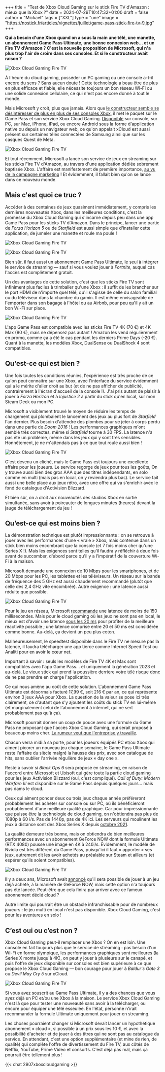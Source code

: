 +++
title = "Test de Xbox Cloud Gaming sur le stick Fire TV d'Amazon : mieux que la Xbox ?"
date = 2024-07-29T10:47:32+01:00
draft = false
author = "Mickael"
tags = ["XXL"]
type = "une"
image = "https://nostick.fr/articles/vignettes/juillet/game-pass-stick-fire-tv-9.jpg"
+++

**Qui a besoin d'une Xbox quand on a sous la main une télé, une manette, un abonnement Game Pass Ultimate, une bonne connexion web… et un Fire TV d'Amazon ? C'est la nouvelle proposition de Microsoft, qui n'a plus trop l'air de croire dans ses consoles. Et si le constructeur avait raison ?** 

![Xbox Cloud Gaming Fire TV](game-pass-stick-fire-tv-9.jpg "Mais où est la Xbox ?")

À l'heure du cloud gaming, posséder un PC gaming ou une console a-t-il encore du sens ? Sans aucun doute ! Cette technologie a beau être de plus en plus efficace et fiable, elle nécessite toujours un bon réseau Wi-Fi ou une solide connexion cellulaire, ce qui n'est pas encore donné à tout le monde.

Mais Microsoft y croit, plus que jamais. Alors que [le constructeur semble se désintéresser de plus en plus de ses consoles Xbox](https://nostick.fr/articles/2024/juillet/2207-xbox-europe-aumone-pub/), il met le paquet sur le Game Pass et son service Xbox Cloud Gaming. [Disponible](https://support.xbox.com/fr-FR/help/games-apps/cloud-gaming/verified-devices-for-xbox-cloud-gaming) sur console, sur PC, sur Mac, iPhone, iPad, ou encore Android sous la forme d'application native ou depuis un navigateur web, ce qu'on appelait xCloud est aussi présent sur certaines télés connectées de Samsung ainsi que sur les casques Quest de Meta.

![Xbox Cloud Gaming Fire TV](game-pass-stick-fire-tv-6.jpg "L'icône Xbox en bonne place.")

Et tout récemment, Microsoft a lancé son service de jeux en streaming sur les sticks Fire TV d'Amazon, au travers d'une application dédiée sobrement baptisée Xbox. L'affaire est manifestement de première importance, [au vu de la campagne marketing](https://nostick.fr/articles/2024/juillet/1707-xbox-probleme/) ! Et évidemment, il fallait bien qu'on se lance dans ce nouveau monde.

## Mais c'est quoi ce truc ?

Accéder à des centaines de jeux quasiment immédiatement, y compris les dernières nouveautés Xbox, dans les meilleures conditions, c'est la promesse du Xbox Cloud Gaming qui s'incarne depuis peu dans une app Game Pass pour les sticks TV d'Amazon. Dans le principe, lancer une partie de *Forza Horizon 5* ou de *Starfield* est aussi simple que d'installer cette application, de jumeler une manette et roule ma poule !

![Xbox Cloud Gaming Fire TV](game-pass-stick-fire-tv-1.jpg "L'app Xbox sur le Fire TV.")

![Xbox Cloud Gaming Fire TV](game-pass-stick-fire-tv-2.jpg "")

Bien sûr, il faut aussi un abonnement Game Pass Ultimate, le seul à intégrer le service de streaming — sauf si vous voulez jouer à *Fortnite*, auquel cas l'accès est complètement gratuit. 

Un des avantages de cette solution, c'est que les sticks Fire TV  sont infiniment plus faciles à trimballer qu'une Xbox : il suffit de les brancher sur le port HDMI de n'importe quel télé, qu'il s'agisse de celle du salon familial ou du téléviseur dans la chambre du gamin. Il est même envisageable de l'emporter dans son bagage à l'hôtel ou au Airbnb, pour peu qu'il y ait un bon Wi-Fi sur place.

![Xbox Cloud Gaming Fire TV](game-pass-stick-fire-tv-7.jpg "Arrrr on se jette à l'eau les marins d'eau douce !")


L'app Game Pass est compatible avec les sticks Fire TV 4K (70 €) et 4K Max (80 €), mais ne dépensez pas autant ! Amazon les vend régulièrement en promo, comme ça a été le cas pendant les derniers Prime Days (-20 €). Quant à la manette, les modèles Xbox, DualSense ou DualShock 4 sont compatibles.

## Qu'est-ce qui est bien ?

Une fois toutes les conditions réunies, l'expérience est très proche de ce qu'on peut connaitre sur une Xbox, avec l'interface du service évidemment qui a le mérite d'aller droit au but (et de ne pas afficher de publicité, contrairement à l'écran d'accueil de la console !). J'ai pris autant de plaisir à jouer à *Forza Horizon* et à *Injustice 2* à partir du stick qu'en local, sur mon Steam Deck ou mon PC.

Microsoft a visiblement trouvé le moyen de réduire les temps de chargement qui plombaient le lancement des jeux au plus fort de *Starfield* l'an dernier. Plus besoin d'attendre des plombes pour se jeter à corps perdu dans une partie de *Doom 2016* ! Les performances graphiques m'ont semblé très correctes, même si *Starfield* tourne à 30 FPS. La latence n'a pas été un problème, même dans les jeux qui y sont très sensibles. Honnêtement, je ne m'attendais pas à ce que tout roule aussi bien !

![Xbox Cloud Gaming Fire TV](game-pass-stick-fire-tv-3.jpg "")

C'est devenu un cliché, mais le Game Pass est toujours une excellente affaire pour les joueurs. Le service regorge de jeux pour tous les goûts, On y trouve aussi bien des gros AAA que des titres indépendants, en solo comme en multi (mais pas en local, on y reviendra plus bas). Le service fait aussi une belle place aux jeux rétro, avec une offre qui va s'enrichir avec le fond de catalogue d'Activision Blizzard.

Et bien sûr, on a droit aux nouveautés des studios Xbox en sortie simultanée, sans avoir à poireauter de longues minutes (heures) devant la jauge de téléchargement du jeu !

## Qu’est-ce qui est moins bien ?

La démonstration technique est plutôt impressionnante : on se retrouve à jouer avec les performances d'une « vraie » Xbox, mais contenue dans un stick bien moins encombrant que la console (et 7 fois moins cher qu'une Series X !). Mais les exigences sont telles qu'il faudra y réfléchir à deux fois avant de succomber, d'abord parce qu'il y a l'impératif de la couverture Wi-Fi à la maison.

Microsoft demande une connexion de 10 Mbps pour les smartphones, et de 20 Mbps pour les PC, les tablettes et les téléviseurs. Un réseau sur la bande de fréquence des 5 GHz est aussi chaudement recommandé (plutôt que celle des 2,4 GHz vite encombrée). Autre exigence : une latence aussi réduite que possible.

![Xbox Cloud Gaming Fire TV](game-pass-stick-fire-tv-8.jpg "Pas très utile le speedtest du Fire TV.")

Pour le jeu en réseau, Microsoft [recommande](https://support.xbox.com/en-CA/help/hardware-network/connect-network/xbox-one-connection-speed) une latence de moins de 150 millisecondes. Mais pour le cloud gaming où les jeux ne sont pas en local, le mieux est d'avoir une latence [sous les 20 ms](https://cloudbase.gg/cloud-gaming-latency) pour profiter de la meilleure réactivité possible ; une latence comprise entre 20 et 50 ms est considérée comme bonne. Au-delà, ça devient un peu plus coton.

Malheureusement, le speedtest disponible dans le Fire TV ne mesure pas la latence, il faudra télécharger une app tierce comme Internet Speed Test ou Analiti pour en avoir le cœur net. 

Important à savoir : seuls les modèles de Fire TV 4K et Max sont compatibles avec l'app Game Pass… et uniquement la génération 2023 et au-delà. Le vieux stick qui prend la poussière derrière votre télé risque donc de ne pas prendre en charge l'application.

Ce qui nous amène au coût de cette solution. L'abonnement Game Pass Ultimate est désormais facturé 17,99 €, soit 216 € par an, ce qui représente environ 3 jeux AAA pour Xbox. La question de la valeur se pose ici très clairement, ce d'autant que s'y ajoutent les coûts du stick TV en lui-même (et marginalement celui de l'abonnement à internet, qui ne sert probablement pas qu'à ça). 

Microsoft pourrait donner un coup de pouce avec une formule du Game Pass ne proposant que l'accès Xbox Cloud Gaming, qui serait proposé à beaucoup moins cher. [La rumeur veut que l'entreprise y travaille](https://nostick.fr/articles/2024/juillet/2407-game-pass-nouvelles-formules/).

Chacun verra midi à sa porte, pour les joueurs équipés PC et/ou Xbox qui aiment picorer un nouveau jeu chaque semaine, le Game Pass Ultimate reste l'affaire du siècle malgré la hausse des prix, avec son catalogue de hits, sans oublier l'arrivée régulière de jeux « day one ». 

Reste à savoir si *Black Ops 6* sera proposé en streaming, en raison de l'accord entre Microsoft et Ubisoft qui gère toute la partie cloud gaming pour les jeux Activision Blizzard (oui, c'est compliqué). *Call of Duty: Modern Warfare III* est disponible sur le Game Pass depuis quelques jours… mais pas dams le cloud.

Ceux qui aiment poncer deux ou trois jeux chaque année préféreront probablement les acheter sur console ou sur PC, où ils bénéficieront probablement d'une meilleure qualité graphique. Car pour impressionnante que puisse être la technologie de cloud gaming, on n'obtiendra pas plus de 1080p à 60 i/s. Pas de 1440p, pas de 4K ici. Les serveurs qui moulinent les jeux à distance sont des Xbox Series X depuis [octobre 2021](https://www.theverge.com/2021/10/7/22714067/xbox-cloud-gaming-custom-xbox-series-x-hardware-upgrade#).

La qualité demeure très bonne, mais on obtiendra de bien meilleures performances avec un abonnement GeForce NOW dont la formule Ultimate (RTX 4080) pousse une image en 4K à 240i/s. Évidemment, le modèle de Nvidia est très différent du Game Pass, puisqu'ici il faut « apporter » ses jeux, autrement dit les avoir achetés au préalable sur Steam et ailleurs (et espérer qu'ils soient compatibles).

![Xbox Cloud Gaming Fire TV](game-pass-stick-fire-tv-5.jpg "L'interface n'est pas particulièrement sexy, mais elle est fonctionnelle.")

Il y a deux ans, Microsoft avait [annoncé](https://www.windowscentral.com/gaming/xbox/microsoft-gaming-ceo-phil-spencer-says-the-ability-to-buy-games-and-play-through-xbox-cloud-gaming-is-still-on-the-way) qu'il sera possible de jouer à un jeu déjà acheté, à la manière de GeForce NOW, mais cette option n'a toujours pas été lancée. Peut-être que cela finira par arriver avec ce fameux abonnement dédié cloud ?

Autre limite qui pourrait être un obstacle infranchissable pour de nombreux joueurs : le jeu multi en local n'est pas disponible. Xbox Cloud Gaming, c'est pour les aventures en solo !

## C’est oui ou c’est non ?

Xbox Cloud Gaming peut-il remplacer une Xbox ? On en est loin. Une console en fait toujours plus que le service de streaming : pas besoin d'un Wi-Fi en forme olympique, les performances graphiques sont meilleures (la Series X monte jusqu'à 4K), on peut y jouer à plusieurs sur le canapé, et puis l'offre de jeux disponible sur consoles est bien supérieure à ce que propose le Xbox Cloud Gaming — bon courage pour jouer à *Baldur's Gate 3* ou *Devil May Cry 5* sur xCloud.

![Xbox Cloud Gaming Fire TV](game-pass-stick-fire-tv-4.jpg "Xbox Cloud Gaming ou pas, Starfield restera Starfield.")

Si vous avez souscrit au Game Pass Ultimate, il y a des chances que vous ayez déjà un PC et/ou une Xbox à la maison. Le service Xbox Cloud Gaming n'est là que pour tester une nouveauté sans avoir à la télécharger, ou encore pour équiper une télé esseulée. En l'état, personne n'irait recommander la formule Ultimate uniquement pour jouer en streaming.

Les choses pourraient changer si Microsoft devait lancer un hypothétique abonnement « cloud », si possible à un prix sous les 10 €, et avec la possibilité d'acheter et de jouer à des titres qui ne sont pas au catalogue du service. En attendant, c'est une option supplémentaire (et mine de rien, de qualité) qui complète l'offre de divertissement du Fire TV, aux côtés de Netflix, YouTube, Prime Video et consorts. C'est déjà pas mal, mais ça pourrait être tellement plus !

{{< chat 2907xboxcloudgaming >}} 